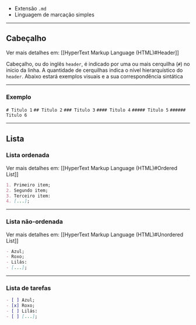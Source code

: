 - Extensão `.md`
- Linguagem de marcação simples

---
## Cabeçalho
Ver mais detalhes em: [[HyperText Markup Language (HTML)#Header]]

Cabeçalho, ou do inglês `header`, é indicado por uma ou mais cerquilha (`#`) no inicio da linha. A quantidade de cerquilhas indica o nível hierarquístico do `header`. Abaixo estará exemplos visuais e a sua correspondência sintática

---
### Exemplo

`# Titulo 1`
`## Titulo 2`
`### Titulo 3`
`#### Titulo 4`
`##### Titulo 5`
`###### Titulo 6`

---
## Lista
### Lista ordenada
Ver mais detalhes em: [[HyperText Markup Language (HTML)#Ordered List]]
```md
1. Primeiro item;
2. Segundo item;
3. Terceiro item:
4. [...];
```
---
### Lista não-ordenada
Ver mais detalhes em: [[HyperText Markup Language (HTML)#Unordered List]]
```md
- Azul;
- Roxo;
- Lilás:
- [...];
```
---
### Lista de tarefas

```md
- [ ] Azul;
- [x] Roxo;
- [ ] Lilás:
- [ ] [...];
```
